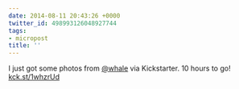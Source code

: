 ```yaml
---
date: 2014-08-11 20:43:26 +0000
twitter_id: 498993126048927744
tags:
- micropost
title: ''
---
```


I just got some photos from [@whale](https://twitter.com/whale) via Kickstarter. 10 hours to go! [kck.st/1whzrUd](http://kck.st/1whzrUd)
